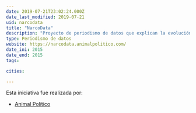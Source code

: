 ```yaml
---
date: 2019-07-21T23:02:24.000Z
date_last_modified: 2019-07-21
uid: narcodata
title: "NarcoData"
description: "Proyecto de periodismo de datos que explican la evolución y el avance de los grupos delincuenciales en México."
type: Periodismo de datos
website: https://narcodata.animalpolitico.com/
date_ini: 2015
date_end: 2015
tags:

cities: 

---
```


Esta iniciativa fue realizada por:

- [Animal Político](/i/animal-politico.html)
